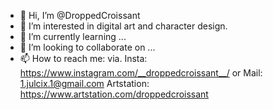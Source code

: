 - 👋 Hi, I’m @DroppedCroissant
- 👀 I’m interested in digital art and character design.
- 🌱 I’m currently learning ...
- 💞️ I’m looking to collaborate on ...
- 📫 How to reach me: via. 
Insta: https://www.instagram.com/__droppedcroissant__/
or Mail: 1.julcix.1@gmail.com
Artstation: https://www.artstation.com/droppedcroissant

<!---
DroppedCroissant/DroppedCroissant is a ✨ special ✨ repository because its `README.md` (this file) appears on your GitHub profile.
You can click the Preview link to take a look at your changes.
--->
